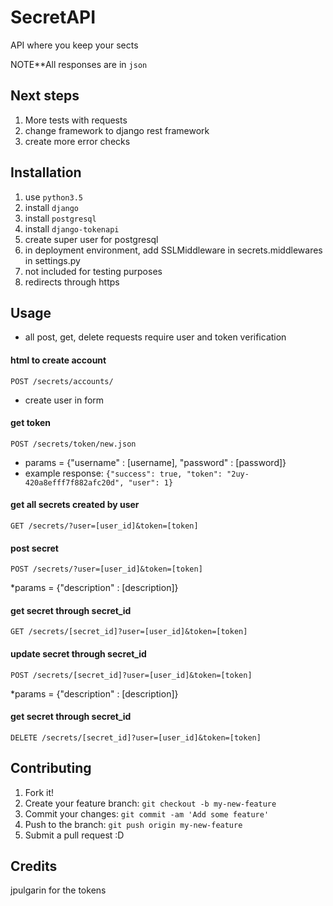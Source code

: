 # SecretAPI

API where you keep your sects

NOTE**All responses are in ```json```

## Next steps
1. More tests with requests
2. change framework to django rest framework
3. create more error checks

## Installation

1. use ```python3.5```
2. install ```django```
3. install ```postgresql```
4. install ```django-tokenapi```
5. create super user for postgresql
6. in deployment environment, add SSLMiddleware in secrets.middlewares in settings.py
7. not included  for testing purposes
8. redirects through https

## Usage
* all post, get, delete requests require user and token verification


#### html to create account
```
POST /secrets/accounts/
```
* create user in form

#### get token
```
POST /secrets/token/new.json
```
* params = {"username" : [username], "password" : [password]}
* example response: ```{"success": true, "token": "2uy-420a8efff7f882afc20d", "user": 1}```

#### get all secrets created by user
```
GET /secrets/?user=[user_id]&token=[token]
```

#### post secret 
```
POST /secrets/?user=[user_id]&token=[token]
```
*params = {"description" : [description]}

#### get secret through secret_id
```
GET /secrets/[secret_id]?user=[user_id]&token=[token]
```

#### update secret through secret_id
```
POST /secrets/[secret_id]?user=[user_id]&token=[token]
```
*params = {"description" : [description]}

#### get secret through secret_id
```
DELETE /secrets/[secret_id]?user=[user_id]&token=[token]
```


## Contributing

1. Fork it!
2. Create your feature branch: `git checkout -b my-new-feature`
3. Commit your changes: `git commit -am 'Add some feature'`
4. Push to the branch: `git push origin my-new-feature`
5. Submit a pull request :D

## Credits

jpulgarin for the tokens
